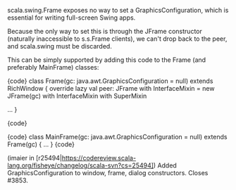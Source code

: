 scala.swing.Frame exposes no way to set a GraphicsConfiguration, which is essential for writing full-screen Swing apps.  

Because the only way to set this is through the JFrame constructor (naturally inaccessible to s.s.Frame clients), we can't drop back to the peer, and scala.swing must be discarded.

This can be simply supported by adding this code to the Frame (and preferably MainFrame) classes: 

{code}
class Frame(gc: java.awt.GraphicsConfiguration = null) extends RichWindow {
  override lazy val peer: JFrame with InterfaceMixin = new JFrame(gc) with InterfaceMixin with SuperMixin

...
}

{code}

{code}
class MainFrame(gc: java.awt.GraphicsConfiguration = null) extends Frame(gc) {
...
}
{code}


(imaier in [r25494|https://codereview.scala-lang.org/fisheye/changelog/scala-svn?cs=25494]) Added GraphicsConfiguration to window, frame, dialog constructors. Closes #3853.
